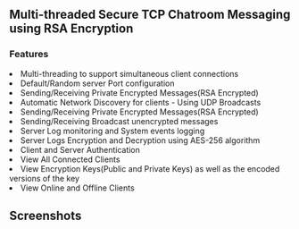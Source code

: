 <h2>Multi-threaded Secure TCP Chatroom Messaging using RSA Encryption</h2>
<h3>Features</h3>
<li>Multi-threading to support simultaneous client connections</li>
<li>Default/Random server Port configuration</li>
<li>Sending/Receiving Private Encrypted Messages(RSA Encrypted)</li>
<li>Automatic Network Discovery for clients - Using UDP Broadcasts</li>
<li>Sending/Receiving Private Encrypted Messages(RSA Encrypted)</li>
<li>Sending/Receiving Broadcast unencrypted messages</li>
<li>Server Log monitoring and System events logging</li>
<li>Server Logs Encryption and Decryption using AES-256 algorithm</li>
<li>Client and Server Authentication</li>
<li>View All Connected Clients</li>
<li>View Encryption Keys(Public and Private Keys) as well as the encoded versions of the key</li>
<li>View Online and Offline Clients</li>

<h2>Screenshots</h2>

